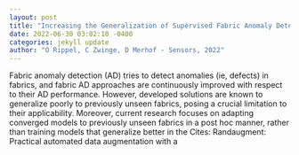 ```yaml
--- 
layout: post 
title: "Increasing the Generalization of Supervised Fabric Anomaly Detection Methods to Unseen Fabrics" 
date: 2022-06-30 03:02:10 -0400 
categories: jekyll update 
author: "O Rippel, C Zwinge, D Merhof - Sensors, 2022" 
--- 
```

Fabric anomaly detection (AD) tries to detect anomalies (ie, defects) in fabrics, and fabric AD approaches are continuously improved with respect to their AD performance. However, developed solutions are known to generalize poorly to previously unseen fabrics, posing a crucial limitation to their applicability. Moreover, current research focuses on adapting converged models to previously unseen fabrics in a post hoc manner, rather than training models that generalize better in the Cites: Randaugment: Practical automated data augmentation with a